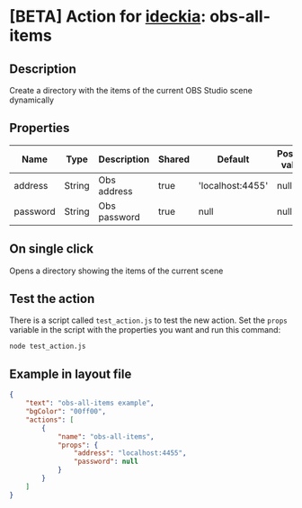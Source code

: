 # [BETA] Action for [ideckia](https://ideckia.github.io/): obs-all-items

## Description

Create a directory with the items of the current OBS Studio scene dynamically

## Properties

| Name | Type | Description | Shared | Default | Possible values |
| ----- |----- | ----- | ----- | ----- | ----- |
| address | String | Obs address | true | 'localhost:4455' | null |
| password | String | Obs password | true | null | null |

## On single click

Opens a directory showing the items of the current scene

## Test the action

There is a script called `test_action.js` to test the new action. Set the `props` variable in the script with the properties you want and run this command:

```
node test_action.js
```

## Example in layout file

```json
{
    "text": "obs-all-items example",
    "bgColor": "00ff00",
    "actions": [
        {
            "name": "obs-all-items",
            "props": {
                "address": "localhost:4455",
                "password": null
            }
        }
    ]
}
```
